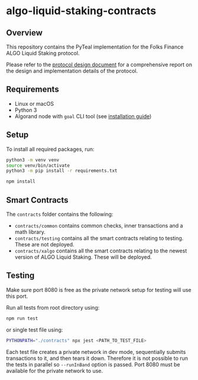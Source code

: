# algo-liquid-staking-contracts

## Overview

This repository contains the PyTeal implementation for the Folks Finance ALGO Liquid Staking protocol.

Please refer to the [protocol design document](https://docs.google.com/document/d/1w-0ZmpWGTGrFl46PNhjmguEKj3ChnnFnMM3X_is1R9M/edit?usp=sharing) for a comprehensive report on the design and implementation details of the protocol.

## Requirements

- Linux or macOS
- Python 3
- Algorand node with `goal` CLI tool (see [installation guide](https://developer.algorand.org/docs/run-a-node/setup/install/))

## Setup

To install all required packages, run:

```bash
python3 -m venv venv
source venv/bin/activate
python3 -m pip install -r requirements.txt
```

```bash
npm install
```

## Smart Contracts

The `contracts` folder contains the following:

- `contracts/common` contains common checks, inner transactions and a math library.
- `contracts/testing` contains all the smart contracts relating to testing. These are not deployed.
- `contracts/xalgo` contains all the smart contracts relating to the newest version of ALGO Liquid Staking. These will be deployed.

## Testing

Make sure port 8080 is free as the private network setup for testing will use this port.

Run all tests from root directory using:

```bash
npm run test
```

or single test file using:

```bash
PYTHONPATH="./contracts" npx jest <PATH_TO_TEST_FILE>
```

Each test file creates a private network in dev mode, sequentially submits transactions to it, and then tears it down. Therefore it is not possible to run the tests in parallel so `--runInBand` option is passed. Port 8080 must be available for the private network to use.
